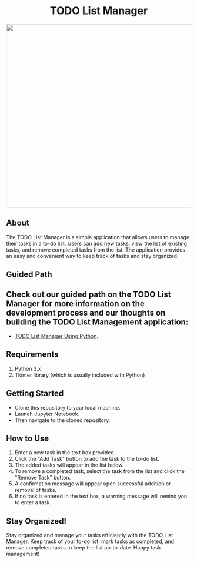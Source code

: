 # <h1 align="center">TODO List Manager</h1>

<div align="center">
<img src="https://github.com/CodeStudio-Content/Python-Project-Video/blob/main/Task-recorder.gif?raw=true"  width="800" height="500">  
</div>

## About

The TODO List Manager is a simple application that allows users to manage their tasks in a to-do list. Users can add new tasks, view the list of existing tasks, and remove completed tasks from the list. The application provides an easy and convenient way to keep track of tasks and stay organized.

## Guided Path

## Check out our guided path on the TODO List Manager for more information on the development process and our thoughts on building the TODO List Management application:

* [TODO List Manager Using Python](https://www.codingninjas.com/studio/guided-paths/python-projects/content/577062/offering/8920014).

## Requirements

1. Python 3.x
2. Tkinter library (which is usually included with Python)

## Getting Started

* Clone this repository to your local machine.
* Launch Jupyter Notebook.
* Then navigate to the cloned repository.

## How to Use

1. Enter a new task in the text box provided.
2. Click the "Add Task" button to add the task to the to-do list.
3. The added tasks will appear in the list below.
4. To remove a completed task, select the task from the list and click the "Remove Task" button.
5. A confirmation message will appear upon successful addition or removal of tasks.
6. If no task is entered in the text box, a warning message will remind you to enter a task.

## Stay Organized!

Stay organized and manage your tasks efficiently with the TODO List Manager. Keep track of your to-do list, mark tasks as completed, and remove completed tasks to keep the list up-to-date. Happy task management!


